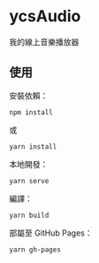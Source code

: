 # ycsAudio

我的線上音樂播放器

## 使用

安裝依賴：

```
npm install
```

或

```
yarn install
```

本地開發：

```
yarn serve
```

編譯：

```
yarn build
```

部屬至 GitHub Pages：

```
yarn gh-pages
```
